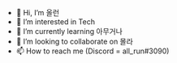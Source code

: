 - 👋 Hi, I’m 올런
- 👀 I’m interested in Tech
- 🌱 I’m currently learning 아무거나
- 💞️ I’m looking to collaborate on 몰라
- 📫 How to reach me (Discord = all_run#3090)

<!---
all-run/all-run is a ✨ special ✨ repository because its `README.md` (this file) appears on your GitHub profile.
You can click the Preview link to take a look at your changes.
--->
